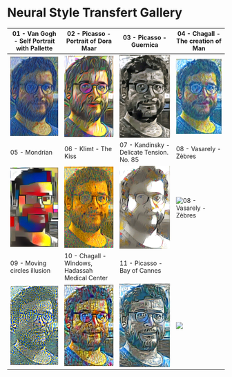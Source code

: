 

# Neural Style Transfert Gallery


|01 - Van Gogh - Self Portrait with Pallette|02 - Picasso - Portrait of Dora Maar|03 - Picasso - Guernica|04 - Chagall - The creation of Man|
|--|--|--|--|
|![01 - Van Gogh - Self Portrait with Pallette](01%20-%20Van%20Gogh%20-%20Self%20Portrait%20with%20Pallette.png) |![02 - Picasso - Portrait of Dora Maar](02%20-%20Picasso%20-%20Portrait%20of%20Dora%20Maar.png)|![03 - Picasso - Guernica](03%20-%20Picasso%20-%20Guernica.png) |![04 - Chagall - The creation of Man](04%20-%20Chagall%20-%20The%20creation%20of%20Man.png)|
|05 - Mondrian|06 - Klimt - The Kiss|07 - Kandinsky - Delicate Tension. No. 85|08 - Vasarely - Zèbres|
|![05 - Mondrian](05%20-%20Mondrian%20-%20.png) |![06 - Klimt - The Kiss](06%20-%20Klimt%20-%20The%20Kiss.png) |![07 - Kandinsky - Delicate Tension. No. 85](07%20-%20Kandinsky%20-%20Delicate%20Tension.%20No.%2085.png) |![08 - Vasarely - Zèbres](08%20-%20Vasarely%20-%20Zèbres.png) |
|09 - Moving circles illusion|10 - Chagall -Windows, Hadassah Medical Center|11 - Picasso - Bay of Cannes||
|![09 - Moving circles illusion](09%20-%20...%20-%20Moving%20circles%20illusion.png) |![10 - Chagall -Windows, Hadassah Medical Center](10%20-%20Chagall%20-Windows,%20Hadassah%20Medical%20Center.png) |![11 - Picasso - Bay of Cannes](11%20-%20Picasso%20-%20Bay%20of%20Cannes.png) |![](.png) |
